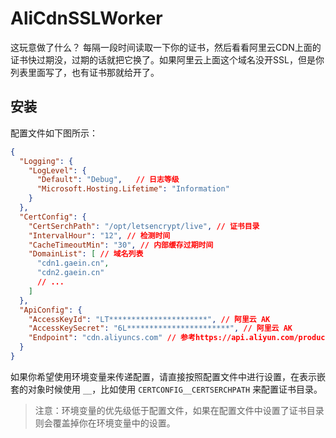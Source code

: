 # AliCdnSSLWorker

这玩意做了什么？
每隔一段时间读取一下你的证书，然后看看阿里云CDN上面的证书快过期没，过期的话就把它换了。如果阿里云上面这个域名没开SSL，但是你列表里面写了，也有证书那就给开了。

## 安装

配置文件如下图所示：

```json
{
  "Logging": {
    "LogLevel": {
      "Default": "Debug",   // 日志等级
      "Microsoft.Hosting.Lifetime": "Information"
    }
  },
  "CertConfig": {
    "CertSerchPath": "/opt/letsencrypt/live", // 证书目录
    "IntervalHour": "12", // 检测时间
    "CacheTimeoutMin": "30", // 内部缓存过期时间
    "DomainList": [ // 域名列表
      "cdn1.gaein.cn",
      "cdn2.gaein.cn"
      // ...
    ]
  },
  "ApiConfig": {
    "AccessKeyId": "LT**********************", // 阿里云 AK
    "AccessKeySecret": "6L***********************", // 阿里云 AK
    "Endpoint": "cdn.aliyuncs.com" // 参考https://api.aliyun.com/product/Cdn
  }
}
```

如果你希望使用环境变量来传递配置，请直接按照配置文件中进行设置，在表示嵌套的对象时候使用 `__`，比如使用 `CERTCONFIG__CERTSERCHPATH` 来配置证书目录。

> 注意：环境变量的优先级低于配置文件，如果在配置文件中设置了证书目录则会覆盖掉你在环境变量中的设置。
